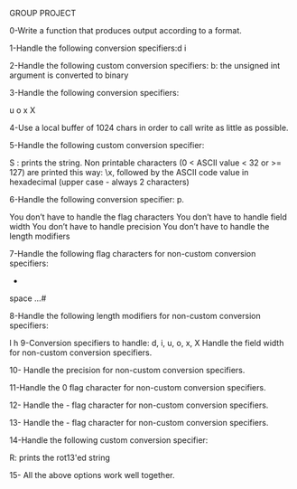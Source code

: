 GROUP PROJECT

0-Write a function that produces output according to a format.

1-Handle the following conversion specifiers:d
  i

2-Handle the following custom conversion specifiers:
b: the unsigned int argument is converted to binary

3-Handle the following conversion specifiers:

u
o
x
X

4-Use a local buffer of 1024 chars in order to call write as little as possible.

5-Handle the following custom conversion specifier:

S : prints the string.
Non printable characters (0 < ASCII value < 32 or >= 127) are printed this way: \x, followed by the ASCII code value in hexadecimal (upper case - always 2 characters)


6-Handle the following conversion specifier: p.

You don’t have to handle the flag characters
You don’t have to handle field width
You don’t have to handle precision
You don’t have to handle the length modifiers

7-Handle the following flag characters for non-custom conversion specifiers:

+
space
...#

8-Handle the following length modifiers for non-custom conversion specifiers:

l
h
9-Conversion specifiers to handle: d, i, u, o, x, X
Handle the field width for non-custom conversion specifiers.

10- Handle the precision for non-custom conversion specifiers.

11-Handle the 0 flag character for non-custom conversion specifiers.

12- Handle the - flag character for non-custom conversion specifiers.

13- Handle the - flag character for non-custom conversion specifiers.

14-Handle the following custom conversion specifier:

R: prints the rot13'ed string

15- All the above options work well together.
